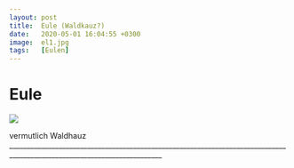 ```yaml
---
layout: post
title:  Eule (Waldkauz?)
date:   2020-05-01 16:04:55 +0300
image:  el1.jpg
tags:   [Eulen]
---
```

# Eule

![]({{site.baseurl}}/img/00.jpg)

vermutlich Waldhauz _________________________________________________________________________________________________________________________

